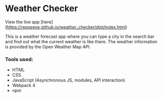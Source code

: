 # Weather Checker

View the live app [here] (https://respeese.github.io/weather_checker/dist/index.html)

This is a weather forecast app where you can type a city in the search bar and find out what the current weather is like there. The weather information is provided by the Open Weather Map API.

### Tools used:
- HTML
- CSS
- JavaScript (Asynchronous JS, modules, API interaction)
- Webpack 4
- npm
